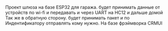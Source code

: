 Проект шлюза на базе ESP32 для гаража. будет принимать данные от устройств по wi-fi и передавать и через UART на HC12 и дальше домой Так же в обратную сторону. будет принимать пакет и по Индентификатору отправлять кому нужно.
На базе фрэймворка CRMUI
